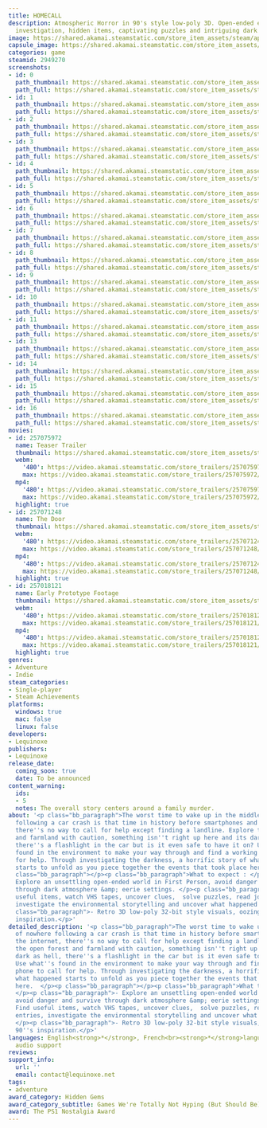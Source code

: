 ```yaml
---
title: HOMECALL
description: Atmospheric Horror in 90's style low-poly 3D. Open-ended exploration,
  investigation, hidden items, captivating puzzles and intriguing dark storyline.
image: https://shared.akamai.steamstatic.com/store_item_assets/steam/apps/2949270/header.jpg?t=1732515998
capsule_image: https://shared.akamai.steamstatic.com/store_item_assets/steam/apps/2949270/capsule_231x87.jpg?t=1732515998
categories: game
steamid: 2949270
screenshots:
- id: 0
  path_thumbnail: https://shared.akamai.steamstatic.com/store_item_assets/steam/apps/2949270/ss_df5798fbb91e2076d1439c9319622fda592d522a.600x338.jpg?t=1732515998
  path_full: https://shared.akamai.steamstatic.com/store_item_assets/steam/apps/2949270/ss_df5798fbb91e2076d1439c9319622fda592d522a.1920x1080.jpg?t=1732515998
- id: 1
  path_thumbnail: https://shared.akamai.steamstatic.com/store_item_assets/steam/apps/2949270/ss_443ab7ada64b00f30a3b1aa94e0a83c4b92d56f0.600x338.jpg?t=1732515998
  path_full: https://shared.akamai.steamstatic.com/store_item_assets/steam/apps/2949270/ss_443ab7ada64b00f30a3b1aa94e0a83c4b92d56f0.1920x1080.jpg?t=1732515998
- id: 2
  path_thumbnail: https://shared.akamai.steamstatic.com/store_item_assets/steam/apps/2949270/ss_e6a0d67407a8f0639c301f0c14161586966d4779.600x338.jpg?t=1732515998
  path_full: https://shared.akamai.steamstatic.com/store_item_assets/steam/apps/2949270/ss_e6a0d67407a8f0639c301f0c14161586966d4779.1920x1080.jpg?t=1732515998
- id: 3
  path_thumbnail: https://shared.akamai.steamstatic.com/store_item_assets/steam/apps/2949270/ss_c981b11d06be8de682a862ce9c3ca8a76c8cbec3.600x338.jpg?t=1732515998
  path_full: https://shared.akamai.steamstatic.com/store_item_assets/steam/apps/2949270/ss_c981b11d06be8de682a862ce9c3ca8a76c8cbec3.1920x1080.jpg?t=1732515998
- id: 4
  path_thumbnail: https://shared.akamai.steamstatic.com/store_item_assets/steam/apps/2949270/ss_d2c857fb264486a79c77481a0c2b96981a1eef58.600x338.jpg?t=1732515998
  path_full: https://shared.akamai.steamstatic.com/store_item_assets/steam/apps/2949270/ss_d2c857fb264486a79c77481a0c2b96981a1eef58.1920x1080.jpg?t=1732515998
- id: 5
  path_thumbnail: https://shared.akamai.steamstatic.com/store_item_assets/steam/apps/2949270/ss_239383750bfea55f9f11cc900de14dcb21591968.600x338.jpg?t=1732515998
  path_full: https://shared.akamai.steamstatic.com/store_item_assets/steam/apps/2949270/ss_239383750bfea55f9f11cc900de14dcb21591968.1920x1080.jpg?t=1732515998
- id: 6
  path_thumbnail: https://shared.akamai.steamstatic.com/store_item_assets/steam/apps/2949270/ss_a97c6cb1fcd2f626c1a88e958e57c539087e3a92.600x338.jpg?t=1732515998
  path_full: https://shared.akamai.steamstatic.com/store_item_assets/steam/apps/2949270/ss_a97c6cb1fcd2f626c1a88e958e57c539087e3a92.1920x1080.jpg?t=1732515998
- id: 7
  path_thumbnail: https://shared.akamai.steamstatic.com/store_item_assets/steam/apps/2949270/ss_123d88c38a09ea40846c1aac1d43fcf27beb22dd.600x338.jpg?t=1732515998
  path_full: https://shared.akamai.steamstatic.com/store_item_assets/steam/apps/2949270/ss_123d88c38a09ea40846c1aac1d43fcf27beb22dd.1920x1080.jpg?t=1732515998
- id: 8
  path_thumbnail: https://shared.akamai.steamstatic.com/store_item_assets/steam/apps/2949270/ss_c723acffe6c06b18c32d97496af1e2d3859be3c6.600x338.jpg?t=1732515998
  path_full: https://shared.akamai.steamstatic.com/store_item_assets/steam/apps/2949270/ss_c723acffe6c06b18c32d97496af1e2d3859be3c6.1920x1080.jpg?t=1732515998
- id: 9
  path_thumbnail: https://shared.akamai.steamstatic.com/store_item_assets/steam/apps/2949270/ss_b4d831cc77179b90b5f7dd15cc7ebc5a0ff7fe57.600x338.jpg?t=1732515998
  path_full: https://shared.akamai.steamstatic.com/store_item_assets/steam/apps/2949270/ss_b4d831cc77179b90b5f7dd15cc7ebc5a0ff7fe57.1920x1080.jpg?t=1732515998
- id: 10
  path_thumbnail: https://shared.akamai.steamstatic.com/store_item_assets/steam/apps/2949270/ss_fbffa3b39987cf8b5cd0a3eb13af8b119ade43f0.600x338.jpg?t=1732515998
  path_full: https://shared.akamai.steamstatic.com/store_item_assets/steam/apps/2949270/ss_fbffa3b39987cf8b5cd0a3eb13af8b119ade43f0.1920x1080.jpg?t=1732515998
- id: 11
  path_thumbnail: https://shared.akamai.steamstatic.com/store_item_assets/steam/apps/2949270/ss_e42d25ece05ccd4ee814ead73c35f17d3142dd30.600x338.jpg?t=1732515998
  path_full: https://shared.akamai.steamstatic.com/store_item_assets/steam/apps/2949270/ss_e42d25ece05ccd4ee814ead73c35f17d3142dd30.1920x1080.jpg?t=1732515998
- id: 13
  path_thumbnail: https://shared.akamai.steamstatic.com/store_item_assets/steam/apps/2949270/ss_4bdfe5508eb392012bf81996c68af42242ba65d7.600x338.jpg?t=1732515998
  path_full: https://shared.akamai.steamstatic.com/store_item_assets/steam/apps/2949270/ss_4bdfe5508eb392012bf81996c68af42242ba65d7.1920x1080.jpg?t=1732515998
- id: 14
  path_thumbnail: https://shared.akamai.steamstatic.com/store_item_assets/steam/apps/2949270/ss_129d5450fa140c5ad05950c24d99410bca0ee3e8.600x338.jpg?t=1732515998
  path_full: https://shared.akamai.steamstatic.com/store_item_assets/steam/apps/2949270/ss_129d5450fa140c5ad05950c24d99410bca0ee3e8.1920x1080.jpg?t=1732515998
- id: 15
  path_thumbnail: https://shared.akamai.steamstatic.com/store_item_assets/steam/apps/2949270/ss_235eb5a4b5bf9ec58bf8962b6e85670eb2446a2f.600x338.jpg?t=1732515998
  path_full: https://shared.akamai.steamstatic.com/store_item_assets/steam/apps/2949270/ss_235eb5a4b5bf9ec58bf8962b6e85670eb2446a2f.1920x1080.jpg?t=1732515998
- id: 16
  path_thumbnail: https://shared.akamai.steamstatic.com/store_item_assets/steam/apps/2949270/ss_5de7b60056ebe3f3ee4045c52ca5080b5960c8c6.600x338.jpg?t=1732515998
  path_full: https://shared.akamai.steamstatic.com/store_item_assets/steam/apps/2949270/ss_5de7b60056ebe3f3ee4045c52ca5080b5960c8c6.1920x1080.jpg?t=1732515998
movies:
- id: 257075972
  name: Teaser Trailer
  thumbnail: https://shared.akamai.steamstatic.com/store_item_assets/steam/apps/257075972/a59c88021a5157d17ae130d17503566da8616ded/movie_600x337.jpg?t=1732314904
  webm:
    '480': https://video.akamai.steamstatic.com/store_trailers/257075972/movie480_vp9.webm?t=1732314904
    max: https://video.akamai.steamstatic.com/store_trailers/257075972/movie_max_vp9.webm?t=1732314904
  mp4:
    '480': https://video.akamai.steamstatic.com/store_trailers/257075972/movie480.mp4?t=1732314904
    max: https://video.akamai.steamstatic.com/store_trailers/257075972/movie_max.mp4?t=1732314904
  highlight: true
- id: 257071248
  name: The Door
  thumbnail: https://shared.akamai.steamstatic.com/store_item_assets/steam/apps/257071248/f5238b5b24715370d6c1c062c41cc5866ac974d7/movie_600x337.jpg?t=1730869585
  webm:
    '480': https://video.akamai.steamstatic.com/store_trailers/257071248/movie480_vp9.webm?t=1730869585
    max: https://video.akamai.steamstatic.com/store_trailers/257071248/movie_max_vp9.webm?t=1730869585
  mp4:
    '480': https://video.akamai.steamstatic.com/store_trailers/257071248/movie480.mp4?t=1730869585
    max: https://video.akamai.steamstatic.com/store_trailers/257071248/movie_max.mp4?t=1730869585
  highlight: true
- id: 257018121
  name: Early Prototype Footage
  thumbnail: https://shared.akamai.steamstatic.com/store_item_assets/steam/apps/257018121/movie.293x165.jpg?t=1730868745
  webm:
    '480': https://video.akamai.steamstatic.com/store_trailers/257018121/movie480_vp9.webm?t=1730868745
    max: https://video.akamai.steamstatic.com/store_trailers/257018121/movie_max_vp9.webm?t=1730868745
  mp4:
    '480': https://video.akamai.steamstatic.com/store_trailers/257018121/movie480.mp4?t=1730868745
    max: https://video.akamai.steamstatic.com/store_trailers/257018121/movie_max.mp4?t=1730868745
  highlight: true
genres:
- Adventure
- Indie
steam_categories:
- Single-player
- Steam Achievements
platforms:
  windows: true
  mac: false
  linux: false
developers:
- Lequinoxe
publishers:
- Lequinoxe
release_date:
  coming_soon: true
  date: To be announced
content_warning:
  ids:
  - 5
  notes: The overall story centers around a family murder.
about: '<p class="bb_paragraph">The worst time to wake up in the middle of nowhere
  following a car crash is that time in history before smartphones and the internet,
  there''s no way to call for help except finding a landline. Explore the open forest
  and farmland with caution, something isn''t right up here and its dark as hell,
  there''s a flashlight in the car but is it even safe to have it on? Use what''s
  found in the environment to make your way through and find a working phone to call
  for help. Through investigating the darkness, a horrific story of what happened
  starts to unfold as you piece together the events that took place here.  </p><p
  class="bb_paragraph"></p><p class="bb_paragraph">What to expect : </p><p class="bb_paragraph">-
  Explore an unsettling open-ended world in First Person, avoid danger and survive
  through dark atmosphere &amp; eerie settings. </p><p class="bb_paragraph">- Find
  useful items, watch VHS tapes, uncover clues,  solve puzzles, read journal entries,
  investigate the environmental storytelling and uncover what happened here. </p><p
  class="bb_paragraph">- Retro 3D low-poly 32-bit style visuals, oozing with 90''s
  inspiration.</p>'
detailed_description: '<p class="bb_paragraph">The worst time to wake up in the middle
  of nowhere following a car crash is that time in history before smartphones and
  the internet, there''s no way to call for help except finding a landline. Explore
  the open forest and farmland with caution, something isn''t right up here and its
  dark as hell, there''s a flashlight in the car but is it even safe to have it on?
  Use what''s found in the environment to make your way through and find a working
  phone to call for help. Through investigating the darkness, a horrific story of
  what happened starts to unfold as you piece together the events that took place
  here.  </p><p class="bb_paragraph"></p><p class="bb_paragraph">What to expect :
  </p><p class="bb_paragraph">- Explore an unsettling open-ended world in First Person,
  avoid danger and survive through dark atmosphere &amp; eerie settings. </p><p class="bb_paragraph">-
  Find useful items, watch VHS tapes, uncover clues,  solve puzzles, read journal
  entries, investigate the environmental storytelling and uncover what happened here.
  </p><p class="bb_paragraph">- Retro 3D low-poly 32-bit style visuals, oozing with
  90''s inspiration.</p>'
languages: English<strong>*</strong>, French<br><strong>*</strong>languages with full
  audio support
reviews:
support_info:
  url: ''
  email: contact@lequinoxe.net
tags:
- adventure
award_category: Hidden Gems
award_category_subtitle: Games We're Totally Not Hyping (But Should Be)
award: The PS1 Nostalgia Award
---
```


